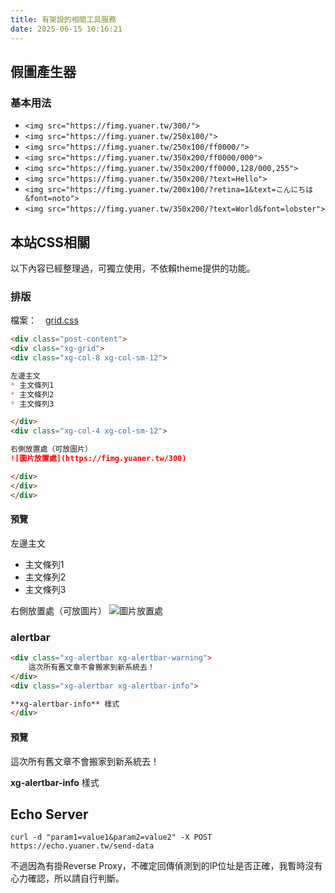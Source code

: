 ```yaml
---
title: 有架設的相關工具服務
date: 2025-06-15 10:16:21
---
```


## 假圖產生器
### 基本用法
* `<img src="https://fimg.yuaner.tw/300/">`
* `<img src="https://fimg.yuaner.tw/250x100/">`
* `<img src="https://fimg.yuaner.tw/250x100/ff0000/">`
* `<img src="https://fimg.yuaner.tw/350x200/ff0000/000">`
* `<img src="https://fimg.yuaner.tw/350x200/ff0000,128/000,255">`
* `<img src="https://fimg.yuaner.tw/350x200/?text=Hello">`
* `<img src="https://fimg.yuaner.tw/200x100/?retina=1&text=こんにちは&font=noto">`
* `<img src="https://fimg.yuaner.tw/350x200/?text=World&font=lobster">`

## 本站CSS相關
以下內容已經整理過，可獨立使用，不依賴theme提供的功能。

### 排版
檔案：　[grid.css](/css/grid.css)

```markdown
<div class="post-content">
<div class="xg-grid">
<div class="xg-col-8 xg-col-sm-12">

左邊主文
* 主文條列1
* 主文條列2
* 主文條列3

</div>
<div class="xg-col-4 xg-col-sm-12">

右側放置處（可放圖片）
![圖片放置處](https://fimg.yuaner.tw/300)

</div>
</div>
</div>
```

#### 預覽
<div class="post-content">
<div class="xg-grid">
<div class="xg-col-8 xg-col-sm-12">

左邊主文
* 主文條列1
* 主文條列2
* 主文條列3

</div>
<div class="xg-col-4 xg-col-sm-12">

右側放置處（可放圖片）
![圖片放置處](https://fimg.yuaner.tw/300)

</div>
</div>
</div>

### alertbar
```html
<div class="xg-alertbar xg-alertbar-warning">
    這次所有舊文章不會搬家到新系統去！
</div>
<div class="xg-alertbar xg-alertbar-info">

**xg-alertbar-info** 樣式
</div>
```

#### 預覽
<div class="xg-alertbar xg-alertbar-warning">
    這次所有舊文章不會搬家到新系統去！
</div>
<div class="xg-alertbar xg-alertbar-info">

**xg-alertbar-info** 樣式
</div>

## Echo Server
```
curl -d "param1=value1&param2=value2" -X POST https://echo.yuaner.tw/send-data
````

不過因為有掛Reverse Proxy，不確定回傳偵測到的IP位址是否正確，我暫時沒有心力確認，所以請自行判斷。